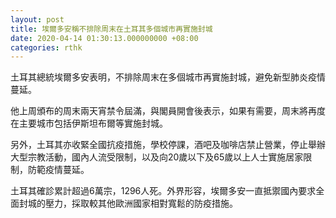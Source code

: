 ```yaml
---
layout: post
title: 埃爾多安稱不排除周末在土耳其多個城市再實施封城
date: 2020-04-14 01:30:13.000000000 +08:00
categories: rthk
---
```


土耳其總統埃爾多安表明，不排除周末在多個城市再實施封城，避免新型肺炎疫情蔓延。

他上周頒布的周末兩天宵禁令屆滿，與閣員開會後表示，如果有需要，周末將再度在主要城市包括伊斯坦布爾等實施封城。

另外，土耳其亦收緊全國抗疫措施，學校停課，酒吧及咖啡店禁止營業，停止舉辦大型宗教活動，國內人流受限制，以及向20歲以下及65歲以上人士實施居家限制，防範疫情蔓延。

土耳其確診累計超過6萬宗，1296人死。外界形容，埃爾多安一直抵禦國內要求全面封城的壓力，採取較其他歐洲國家相對寬鬆的防疫措施。
